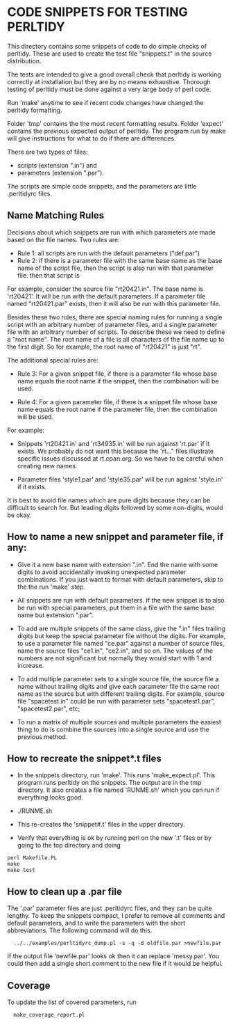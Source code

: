 # CODE SNIPPETS FOR TESTING PERLTIDY 

This directory contains some snippets of code to do simple checks of perltidy.
These are used to create the test file "snippets.t" in the source distribution.

The tests are intended to give a good overall check that perltidy is working
correctly at installation but they are by no means exhaustive. Thorough testing
of perltidy must be done against a very large body of perl code.

Run 'make' anytime to see if recent code changes have changed the perltidy formatting.

Folder 'tmp' contains the the most recent formatting results.
Folder 'expect' contains the previous expected output of perltidy.
The program run by make will give instructions for what to do if there are differences.

There are two types of files:
 - scripts (extension ".in") and 
 - parameters (extension ".par"). 

The scripts are simple code snippets, and the parameters are 
little .perltidyrc files.

## Name Matching Rules

Decisions about which snippets are run with which parameters are made based
on the file names.  Two rules are:

 - Rule 1: all scripts are run with the default parameters ("def.par")
 - Rule 2: if there is a parameter file with the same base name as the base name of the script file, then the script is also run with that parameter file. 
then that script is 

For example, consider the source file "rt20421.in".  The base name is 'rt20421'.
It will be run with the default parameters.  If a parameter file named "rt20421.par" 
exists, then it will also be run with this parameter file.

Besides these two rules, there are special naming rules for running a single
script with an arbitrary number of parameter files, and a single parameter file
with an arbitrary number of scripts.  To describe these we need to define
a "root name". The root name of a file is all characters of the file name
up to the first digit.  So for example, the root name of "rt20421" is just "rt".

The additional special rules are:

- Rule 3: For a given snippet file, if there is a parameter file whose base
  name equals the root name if the snippet, then the combination will be used.

- Rule 4: For a given parameter file, if there is a snippet file whose base
  name equals the root name if the parameter file, then the combination will be
used.

For example:

- Snippets 'rt20421.in' and 'rt34935.in' will be run against 'rt.par' if it
  exists. We probably do not want this because the 'rt..." files illustrate
specific issues discussed at rt.cpan.org. So we have to be careful when
creating new names.

- Parameter files 'style1.par' and 'style35.par' will be run against 'style.in' if it exists.

It is best to avoid file names which are pure digits because they can be difficult to search for. But leading digits followed by some non-digits, would be okay.

## How to name a new snippet and parameter file, if any:

- Give it a new base name with extension ".in".  End the name with some digits
  to avoid accidentally invoking unexpected parameter combinations. If you just
want to format with default parameters, skip to the the run 'make' step.

- All snippets are run with default parameters. If the new snippet is to also
  be run with special parameters, put them in a file with the same base name
but extension ".par". 

- To add are multiple snippets of the same class, give the ".in" files trailing
  digits but keep the special parameter file without the digits. For example,
to use a parameter file named "ce.par" against a number of source files, name
the source files "ce1.in", "ce2.in", and so on.  The values of the numbers are
not significant but normally they would start with 1 and increase.

- To add multiple parameter sets to a single source file, the source file a
  name without trailing digits and give each parameter file the same root name
as the source but with different trailing digits.  For example, source file
"spacetest.in" could be run with parameter sets "spacetest1.par",
"spacetest2.par", etc;

- To run a matrix of multiple sources and multiple parameters the easiest thing
  to do is combine the sources into a single source and use the previous
method. 

## How to recreate the snippet\*.t files

- In the snippets directory, run 'make'. This runs 'make\_expect.pl'.  This
program runs perltidy on the snippets. The output are in the tmp directory.
It also creates a file named 'RUNME.sh' which you can run 
if everything looks good. 

- ./RUNME.sh

- This re-creates the 'snippet#.t' files in the upper directory.
- Verify that everything is ok by running perl on the new '.t' files or by
going to the top directory and doing 

```
perl Makefile.PL
make
make test
```

## How to clean up a .par file

The '.par' parameter files are just .perltidyrc files, and they can be quite
lengthy.  To keep the snippets compact, I prefer to remove all comments and
default parameters, and to write the parameters with the short abbreviations.
The following command will do this.

```
  ../../examples/perltidyrc_dump.pl -s -q -d oldfile.par >newfile.par
```

If the output file 'newfile.par' looks ok then it can replace 'messy.par'.  You
could then add a single short comment to the new file if it would be helpful.

## Coverage

To update the list of covered parameters, run

```
  make_coverage_report.pl
```

